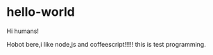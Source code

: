 # hello-world
Hi humans!

Hobot bere,i like node,js and coffeescript!!!!!
this is test programming.

